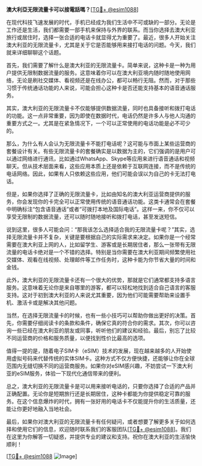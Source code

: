 **澳大利亞无限流量卡可以接電話嗎？**[[TG💪+ @esim1088](https://t.me/s/esim1088)]

在现代科技飞速发展的时代，手机已经成为我们生活中不可或缺的一部分。无论是工作还是生活，我们都需要一部手机来保持与外界的联系。而当你选择去澳大利亚旅行或居住时，选择一张合适的电话卡就显得尤为重要了。最近，很多人开始关注澳大利亚的无限流量卡，尤其是关于它是否能够用来接打电话的问题。今天，我们就来详细聊聊这个话题。

首先，我们需要了解什么是澳大利亚的无限流量卡。简单来说，这种卡是一种为用户提供无限制数据流量的服务。这意味着你可以在澳大利亚境内随时随地使用网络，无论是刷社交媒体、看视频还是在线办公，都可以畅行无阻。然而，对于那些习惯于传统通话功能的人来说，可能会担心这种卡是否还能支持基本的语音通话服务。

其实，澳大利亚的无限流量卡不仅能够提供数据流量，同时也具备接听和拨打电话的功能。这一点非常重要，因为即使在数据时代，电话仍然是许多人与他人沟通的重要方式之一。尤其是在紧急情况下，一个可以正常使用的电话功能是必不可少的。

那么，为什么有人会认为无限流量卡不能打电话呢？这可能与市面上某些运营商的套餐设计有关。有些无限流量卡的套餐确实是以数据为主的，它们强调的是用户可以通过网络进行通讯，比如通过WhatsApp、Skype等应用来进行语音通话和视频聊天。但从技术层面来看，这些应用本质上还是依赖于互联网连接，而不是传统的电话网络。因此，如果有人只依赖这些应用，他们可能会误以为自己的卡无法打电话。

但是，如果你选择了正确的无限流量卡，比如由知名的澳大利亚运营商提供的服务，你会发现你的卡完全可以正常使用传统的语音通话功能。这类卡通常会在套餐中明确标注“包含语音通话”或者“可拨打本地及国际电话”。这样一来，你不仅可以享受无限制的数据流量，还可以随时随地接听和拨打电话，甚至发送短信。

说到这里，很多人可能会问：“那我该怎么选择适合我的无限流量卡呢？”其实，选择无限流量卡并不复杂，关键是要根据自己的实际需求来决定。如果你是一个经常需要在澳大利亚上网的人，比如留学生、游客或是长期居住者，那么一张带有无限流量的电话卡绝对是一个不错的选择。特别是当你需要在澳大利亚期间频繁使用社交媒体、观看在线视频、处理邮件等工作任务时，这种卡能为你节省大量的时间和金钱。

此外，澳大利亚的无限流量卡还有一个很大的优势，那就是它们通常都支持多语言服务。这意味着无论你是来自哪里的游客，都可以轻松地找到适合自己语言的客服支持。这对于初到澳大利亚的人来说尤其重要，因为他们可能需要帮助来设置手机、激活卡或是解决其他问题。

当然，在选择无限流量卡的时候，也有一些小技巧可以帮助你做出更好的决策。首先，你需要仔细阅读卡的条款和条件，确保它真的符合你的需求。其次，你可以咨询一些已经在澳大利亚的朋友或同事，听听他们的建议和经验。最后，别忘了比较不同运营商的价格和服务质量，以便找到性价比最高的选项。

值得一提的是，随着电子SIM卡（eSIM）技术的发展，现在越来越多的人开始使用虚拟号码来代替传统的实体SIM卡。这种方式不仅方便快捷，还能够让你在全球范围内无缝切换不同的运营商服务。如果你对eSIM感兴趣，不妨尝试一下澳大利亚的eSIM服务，体验一下现代化通信带来的便利。

总之，澳大利亚的无限流量卡是可以用来接听电话的，只要你选择了合适的产品并正确配置。无论你是短期旅行还是长期居住，这种卡都能为你提供稳定可靠的服务。在这个信息爆炸的时代，拥有一张好用的电话卡不仅能提升你的生活质量，还能让你更好地融入当地社会。

最后，如果你对澳大利亚的无限流量卡有任何疑问，或者想要了解更多关于如何选择和使用它们的信息，欢迎随时联系我们的客服团队[[TG💪+ @esim1088](https://t.me/s/esim1088)]。我们在这里为你解答一切疑惑，并提供专业的建议和支持。祝你在澳大利亚的生活愉快顺利！

[[TG💪+ @esim1088](https://t.me/s/esim1088) ![Image](https://i.postimg.cc/4NQfJmqS/Snipaste-2025-05-13-00-14-12.png)]